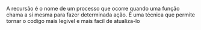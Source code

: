 A recursão é o nome de um processo que ocorre quando uma função chama a si mesma para fazer determinada ação. É uma técnica que permite tornar o codigo mais legivel e mais facil de atualiza-lo
